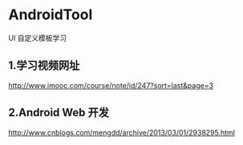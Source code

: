 # AndroidTool   
UI 自定义模板学习   
## 1.学习视频网址     
http://www.imooc.com/course/note/id/247?sort=last&page=3
## 2.Android Web 开发
http://www.cnblogs.com/mengdd/archive/2013/03/01/2938295.html


